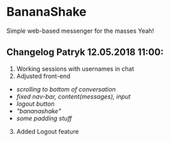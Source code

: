 # BananaShake

Simple web-based messenger for the masses
Yeah!
## Changelog Patryk 12.05.2018 11:00:
1. Working sessions with usernames in chat
2. Adjusted front-end
 * *scrolling to bottom of conversation*
 * *fixed nav-bar, content(messages), input*
 * *logout button*
 * *"bananashake"*
 * *some padding stuff*
3. Added Logout feature
